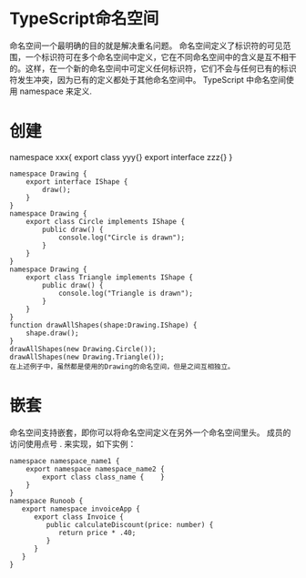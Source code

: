 # TypeScript命名空间

命名空间一个最明确的目的就是解决重名问题。
命名空间定义了标识符的可见范围，一个标识符可在多个命名空间中定义，它在不同命名空间中的含义是互不相干的。这样，在一个新的命名空间中可定义任何标识符，它们不会与任何已有的标识符发生冲突，因为已有的定义都处于其他命名空间中。
TypeScript 中命名空间使用 namespace 来定义.
# 创建
namespace xxx{
    export class yyy{}
    export interface zzz{}
}
```
namespace Drawing { 
    export interface IShape { 
        draw(); 
    }
}
namespace Drawing { 
    export class Circle implements IShape { 
        public draw() { 
            console.log("Circle is drawn"); 
        }  
    }
}
namespace Drawing { 
    export class Triangle implements IShape { 
        public draw() { 
            console.log("Triangle is drawn"); 
        } 
    } 
}
function drawAllShapes(shape:Drawing.IShape) { 
    shape.draw(); 
} 
drawAllShapes(new Drawing.Circle());
drawAllShapes(new Drawing.Triangle());
在上述例子中，虽然都是使用的Drawing的命名空间，但是之间互相独立。

```
# 嵌套
命名空间支持嵌套，即你可以将命名空间定义在另外一个命名空间里头。
成员的访问使用点号 . 来实现，如下实例：
```
namespace namespace_name1 { 
    export namespace namespace_name2 {
        export class class_name {    } 
    } 
}
namespace Runoob { 
   export namespace invoiceApp { 
      export class Invoice { 
         public calculateDiscount(price: number) { 
            return price * .40; 
         } 
      } 
   } 
}
```
